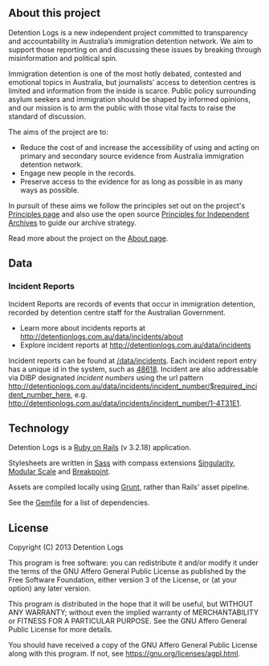 ## About this project
Detention Logs is a new independent project committed to transparency and accountability in Australia’s immigration detention network. We aim to support those reporting on and discussing these issues by breaking through misinformation and political spin.

Immigration detention is one of the most hotly debated, contested and emotional topics in Australia, but journalists’ access to detention centres is limited and information from the inside is scarce. Public policy surrounding asylum seekers and immigration should be shaped by informed opinions, and our mission is to arm the public with those vital facts to raise the standard of discussion.

The aims of the project are to:

* Reduce the cost of and increase the accessibility of using and acting on primary and secondary source evidence from Australia immigration detention network.
* Engage new people in the records.
* Preserve access to the evidence for as long as possible in as many ways as possible.

In pursuit of these aims we follow the principles set out on the project's [Principles page](http://detentionlogs.com.au/principles) and also use the open source [Principles for Independent Archives](https://github.com/equivalentideas/independent-archive-principles/blob/master/independent-archive-principles.md) to guide our archive strategy.

Read more about the project on the [About page](http://detentionlogs.com.au/about).

## Data

### Incident Reports

Incident Reports are records of events that occur in immigration detention, recorded by detention centre staff for the Australian Government.

* Learn more about incidents reports at <http://detentionlogs.com.au/data/incidents/about>
* Explore incident reports at <http://detentionlogs.com.au/data/incidents>

Incident reports can be found at [/data/incidents](http://detentionlogs.com.au/data/incidents). Each incident report entry has a unique id in the system, such as [48618](http://detentionlogs.com.au/data/incidents/48618). Incident are also addressable via DIBP designated *incident numbers* using the url pattern http://detentionlogs.com.au/data/incidents/incident_number/$required_incident_number_here, e.g. <http://detentionlogs.com.au/data/incidents/incident_number/1-4T31E1>.

## Technology

Detention Logs is a [Ruby on Rails](http://rubyonrails.org/) (v 3.2.18) application.

Stylesheets are written in [Sass](http://sass-lang.com/) with compass extensions [Singularity](https://github.com/Team-Sass/Singularity), [Modular Scale](https://github.com/Team-Sass/modular-scale) and [Breakpoint](https://github.com/Team-Sass/breakpoint).

Assets are compiled locally using [Grunt](http://gruntjs.com/), rather than Rails' asset pipeline.

See the [Gemfile](https://github.com/DetentionLogs/detentionlogs/blob/Development/Gemfile) for a list of dependencies.

## License

Copyright (C) 2013 Detention Logs

This program is free software: you can redistribute it and/or modify
it under the terms of the GNU Affero General Public License as
published by the Free Software Foundation, either version 3 of the
License, or (at your option) any later version.

This program is distributed in the hope that it will be useful,
but WITHOUT ANY WARRANTY; without even the implied warranty of
MERCHANTABILITY or FITNESS FOR A PARTICULAR PURPOSE.  See the
GNU Affero General Public License for more details.

You should have received a copy of the GNU Affero General Public License
along with this program.  If not, see <https://gnu.org/licenses/agpl.html>.

